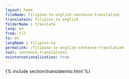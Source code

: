 ```yaml
---
layout: home
fileName: filipino-to-english-sentence-translation
translatein: filipino_to_english
folderName : translate
lang: en
from: fil
to: en
langName : filipino-to
permalink: /filipino-to-english-sentence-translation
tool: sentence-translations
nointernationalization: true
---
```

{% include section/translateinto.html %}
